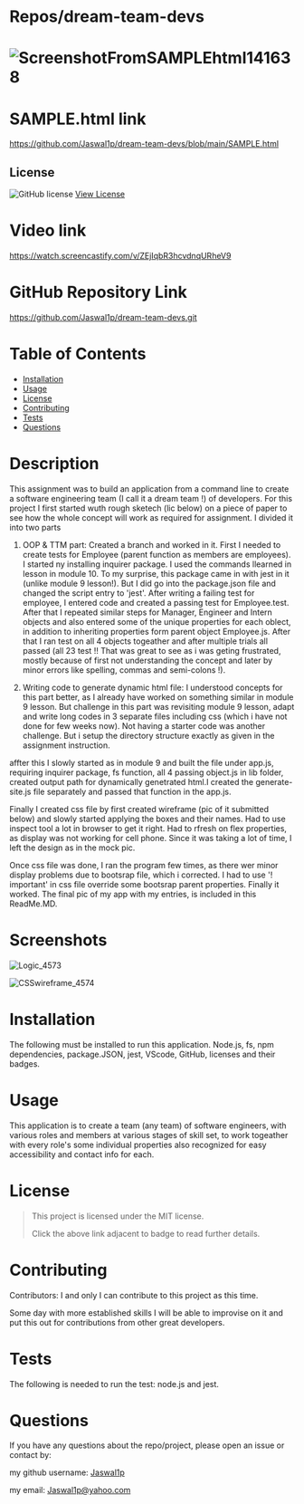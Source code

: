 # Repos/dream-team-devs

# ![ScreenshotFromSAMPLEhtml141638](https://user-images.githubusercontent.com/92233527/152697717-5f20f55e-5eef-4376-b2a1-0b5dc5b9661e.png)

# SAMPLE.html link
https://github.com/Jaswal1p/dream-team-devs/blob/main/SAMPLE.html
 
 ## License 
![GitHub license](https://img.shields.io/badge/License-MIT-yellow.svg) 
[View License](https://opensource.org/licenses/MIT) 

# Video link
 https://watch.screencastify.com/v/ZEjIqbR3hcvdnqURheV9
 
# GitHub Repository Link
 https://github.com/Jaswal1p/dream-team-devs.git

# Table of Contents
 * [Installation](#installation)
 * [Usage](#usage)
 * [License](#license)
 * [Contributing](#Contributing)
 * [Tests](#tests)
 * [Questions](#questions)
 
 # Description
 This assignment was to build an application from a command line to create a software engineering team (I call it a dream team !) of developers. For this project I first started wuth rough sketech (lic below) on a piece of paper to see how the whole concept will work as required for assignment. I divided it into two parts 
 
 1. OOP & TTM part: Created a branch and worked in it. First I needed to create tests for Employee (parent function as members are employees). I started ny installing inquirer package. I used the commands llearned in lesson in module 10. To my surprise, this package came in with jest in it (unlike module 9 lesson!). But I did go into the package.json file and changed the script entry to 'jest'. After writing a failing test for employee, I entered code and created a passing test for Employee.test. After that I repeated similar steps for Manager, Engineer and Intern objects and also entered some of the unique properties for each oblect, in addition to inheriting properties form parent object Employee.js. After that I ran test on all 4 objects togeather and after multiple trials all passed (all 23 test !! That was great to see as i was geting frustrated, mostly because of first not understanding the concept and later by minor errors like spelling, commas and semi-colons !).

 2. Writing code to generate dynamic html file: I understood concepts for this part better, as I already have worked on something similar in module 9 lesson. But challenge in this part was revisiting module 9 lesson, adapt and write long codes in 3 separate files including css (which i have not done for few weeks now). Not having a starter code was another challenge. But i setup the  directory structure exactly as given in the assignment instruction. 
 
 affter this I slowly started as in module 9 and built the file under app.js, requiring inquirer package, fs function, all 4 passing object.js in lib folder, created output path for dynamically genetrated html.I created the generate-site.js file separately and passed that function in the app.js. 

 Finally I created css file by first created wireframe (pic of it submitted below) and slowly started applying the boxes and their names. Had to use inspect tool a lot in browser to get it right. Had to rfresh on flex properties, as display was not working for cell phone. Since it was taking a lot of time, I left the design as in the mock pic. 

 Once css file was done, I ran the program few times, as there wer minor display problems due to bootsrap file, which i corrected. I had to use '! important' in css file override some bootsrap parent properties. Finally it worked. The final pic of my app with my entries, is included in this ReadMe.MD. 


 # Screenshots
 ![Logic_4573](https://user-images.githubusercontent.com/92233527/152698731-f8646b1c-1fc7-4080-bef6-719255fd551f.jpg)

 ![CSSwireframe_4574](https://user-images.githubusercontent.com/92233527/152698760-bc2f5811-d9c8-4e62-8669-d4b9cf27cd9c.jpg)
 
 # Installation
  The following must be installed to run this application. Node.js, fs, npm dependencies, package.JSON, jest, VScode, GitHub, licenses and their badges.
 # Usage
  This application is to create a team (any team) of software engineers, with various roles and members at various stages of skill set, to work togeather with every role's some individual properties also recognized for easy accessibility and contact info for each.

 # License 
 > This project is licensed under the MIT license.
 >
 > Click the above link adjacent to badge to read further details.
 
 # Contributing

 Contributors: I and only I can contribute to this project as this time.  
 
 Some day with more established skills I will be able to improvise on it and put this out for contributions from other great developers.

 # Tests
 The following is needed to run the test: node.js and jest.

 # Questions
 If you have any questions about the repo/project, please open an issue or contact by: 
 
 my github username: [Jaswal1p](https://github.com/Jaswal1p) 
 
 my email: Jaswal1p@yahoo.com
